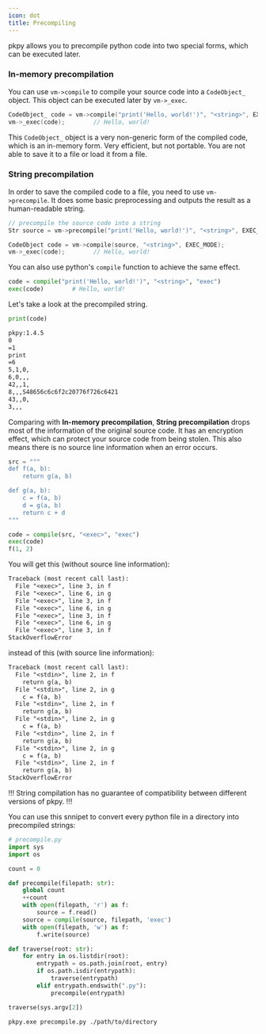 ```yaml
---
icon: dot
title: Precompiling
---
```


pkpy allows you to precompile python code into two special forms, which can be executed later.

### In-memory precompilation

You can use `vm->compile` to compile your source code into a `CodeObject_` object.
This object can be executed later by `vm->_exec`.

```cpp
CodeObject_ code = vm->compile("print('Hello, world!')", "<string>", EXEC_MODE);
vm->_exec(code);        // Hello, world!
```

This `CodeObject_` object is a very non-generic form of the compiled code,
which is an in-memory form. Very efficient, but not portable.
You are not able to save it to a file or load it from a file.


### String precompilation

In order to save the compiled code to a file, you need to use `vm->precompile`.
It does some basic preprocessing and outputs the result as a human-readable string.

```cpp
// precompile the source code into a string
Str source = vm->precompile("print('Hello, world!')", "<string>", EXEC_MODE);

CodeObject code = vm->compile(source, "<string>", EXEC_MODE);
vm->_exec(code);        // Hello, world!
```

You can also use python's `compile` function to achieve the same effect.

```python
code = compile("print('Hello, world!')", "<string>", "exec")
exec(code)        # Hello, world!
```

Let's take a look at the precompiled string.
```python
print(code)
```

```txt
pkpy:1.4.5
0
=1
print
=6
5,1,0,
6,0,,,
42,,1,
8,,,S48656c6c6f2c20776f726c6421
43,,0,
3,,,

```

Comparing with **In-memory precompilation**,
**String precompilation** drops most of the information of the original source code.
It has an encryption effect, which can protect your source code from being stolen.
This also means there is no source line information when an error occurs.

```python
src = """
def f(a, b):
    return g(a, b)

def g(a, b):
    c = f(a, b)
    d = g(a, b)
    return c + d
"""

code = compile(src, "<exec>", "exec")
exec(code)
f(1, 2)
```

You will get this (without source line information):
```txt
Traceback (most recent call last):
  File "<exec>", line 3, in f
  File "<exec>", line 6, in g
  File "<exec>", line 3, in f
  File "<exec>", line 6, in g
  File "<exec>", line 3, in f
  File "<exec>", line 6, in g
  File "<exec>", line 3, in f
StackOverflowError
```

instead of this (with source line information):

```txt
Traceback (most recent call last):
  File "<stdin>", line 2, in f
    return g(a, b)
  File "<stdin>", line 2, in g
    c = f(a, b)
  File "<stdin>", line 2, in f
    return g(a, b)
  File "<stdin>", line 2, in g
    c = f(a, b)
  File "<stdin>", line 2, in f
    return g(a, b)
  File "<stdin>", line 2, in g
    c = f(a, b)
  File "<stdin>", line 2, in f
    return g(a, b)
StackOverflowError
```

!!!
String compilation has no guarantee of compatibility between different versions of pkpy.
!!!

You can use this snnipet to convert every python file in a directory into precompiled strings:

```python
# precompile.py
import sys
import os

count = 0

def precompile(filepath: str):
    global count
    ++count
    with open(filepath, 'r') as f:
        source = f.read()
    source = compile(source, filepath, 'exec')
    with open(filepath, 'w') as f:
        f.write(source)

def traverse(root: str):
    for entry in os.listdir(root):
        entrypath = os.path.join(root, entry)
        if os.path.isdir(entrypath):
            traverse(entrypath)
        elif entrypath.endswith(".py"):
            precompile(entrypath)

traverse(sys.argv[2])
```
```bash
pkpy.exe precompile.py ./path/to/directory
```

